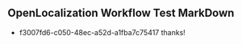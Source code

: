 ## OpenLocalization Workflow Test MarkDown
* f3007fd6-c050-48ec-a52d-a1fba7c75417 thanks!

<!--HONumber=Sep16_HO1-->


